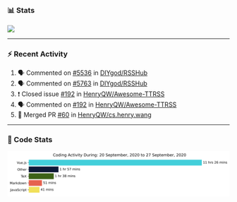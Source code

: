 ### :bar_chart: Stats

<a href="#">
  <img align="center" src="https://github-readme-stats.vercel.app/api?username=henryqw&count_private=true&show_icons=true" />
</a>
<!-- <a href="#">
  <img align="center" src="https://github-readme-stats-git-master.henryqw.vercel.app/api/top-langs/?username=HenryQW&layout=compact" />
</a> -->

---

### :zap: Recent Activity

<!--START_SECTION:activity-->

1. 🗣 Commented on [#5536](https://github.com/DIYgod/RSSHub/issues/5536) in [DIYgod/RSSHub](https://github.com/DIYgod/RSSHub)
2. 🗣 Commented on [#5763](https://github.com/DIYgod/RSSHub/issues/5763) in [DIYgod/RSSHub](https://github.com/DIYgod/RSSHub)
3. ❗️ Closed issue [#192](https://github.com/HenryQW/Awesome-TTRSS/issues/192) in [HenryQW/Awesome-TTRSS](https://github.com/HenryQW/Awesome-TTRSS)
4. 🗣 Commented on [#192](https://github.com/HenryQW/Awesome-TTRSS/issues/192) in [HenryQW/Awesome-TTRSS](https://github.com/HenryQW/Awesome-TTRSS)
5. 🎉 Merged PR [#60](https://github.com/HenryQW/cs.henry.wang/pull/60) in [HenryQW/cs.henry.wang](https://github.com/HenryQW/cs.henry.wang)
<!--END_SECTION:activity-->

---

### :calendar: Code Stats

![WakaTime](https://github.com/HenryQW/HenryQW/blob/master/images/stat.svg)
